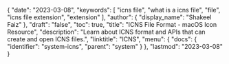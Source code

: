 {
  "date": "2023-03-08",
  "keywords": [
    "icns file",
    "what is a icns file",
    "file",
    "icns file extension",
    "extension"
  ],
  "author": {
    "display_name": "Shakeel Faiz"
  },
  "draft": "false",
  "toc": true,
  "title": "ICNS File Format - macOS Icon Resource",
  "description": "Learn about ICNS format and APIs that can create and open ICNS files.",
  "linktitle": "ICNS",
  "menu": {
    "docs": {
      "identifier": "system-icns",
      "parent": "system"
    }
  },
  "lastmod": "2023-03-08"
}

